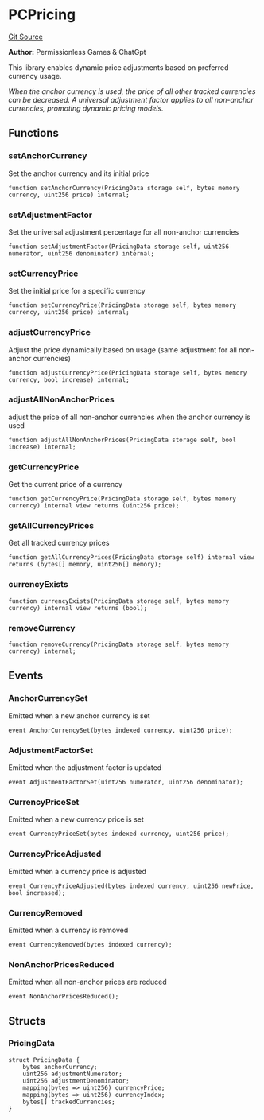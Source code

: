# PCPricing
[Git Source](https://github.com//PermissionlessGames/degen-casino/blob/ed7de6df56124b1da2e23b44fff792361c129c30/src/libraries/PCPricing.sol)

**Author:**
Permissionless Games & ChatGpt

This library enables dynamic price adjustments based on preferred currency usage.

*When the anchor currency is used, the price of all other tracked currencies can be decreased.
A universal adjustment factor applies to all non-anchor currencies, promoting dynamic pricing models.*


## Functions
### setAnchorCurrency

Set the anchor currency and its initial price


```solidity
function setAnchorCurrency(PricingData storage self, bytes memory currency, uint256 price) internal;
```

### setAdjustmentFactor

Set the universal adjustment percentage for all non-anchor currencies


```solidity
function setAdjustmentFactor(PricingData storage self, uint256 numerator, uint256 denominator) internal;
```

### setCurrencyPrice

Set the initial price for a specific currency


```solidity
function setCurrencyPrice(PricingData storage self, bytes memory currency, uint256 price) internal;
```

### adjustCurrencyPrice

Adjust the price dynamically based on usage (same adjustment for all non-anchor currencies)


```solidity
function adjustCurrencyPrice(PricingData storage self, bytes memory currency, bool increase) internal;
```

### adjustAllNonAnchorPrices

adjust the price of all non-anchor currencies when the anchor currency is used


```solidity
function adjustAllNonAnchorPrices(PricingData storage self, bool increase) internal;
```

### getCurrencyPrice

Get the current price of a currency


```solidity
function getCurrencyPrice(PricingData storage self, bytes memory currency) internal view returns (uint256 price);
```

### getAllCurrencyPrices

Get all tracked currency prices


```solidity
function getAllCurrencyPrices(PricingData storage self) internal view returns (bytes[] memory, uint256[] memory);
```

### currencyExists


```solidity
function currencyExists(PricingData storage self, bytes memory currency) internal view returns (bool);
```

### removeCurrency


```solidity
function removeCurrency(PricingData storage self, bytes memory currency) internal;
```

## Events
### AnchorCurrencySet
Emitted when a new anchor currency is set


```solidity
event AnchorCurrencySet(bytes indexed currency, uint256 price);
```

### AdjustmentFactorSet
Emitted when the adjustment factor is updated


```solidity
event AdjustmentFactorSet(uint256 numerator, uint256 denominator);
```

### CurrencyPriceSet
Emitted when a new currency price is set


```solidity
event CurrencyPriceSet(bytes indexed currency, uint256 price);
```

### CurrencyPriceAdjusted
Emitted when a currency price is adjusted


```solidity
event CurrencyPriceAdjusted(bytes indexed currency, uint256 newPrice, bool increased);
```

### CurrencyRemoved
Emitted when a currency is removed


```solidity
event CurrencyRemoved(bytes indexed currency);
```

### NonAnchorPricesReduced
Emitted when all non-anchor prices are reduced


```solidity
event NonAnchorPricesReduced();
```

## Structs
### PricingData

```solidity
struct PricingData {
    bytes anchorCurrency;
    uint256 adjustmentNumerator;
    uint256 adjustmentDenominator;
    mapping(bytes => uint256) currencyPrice;
    mapping(bytes => uint256) currencyIndex;
    bytes[] trackedCurrencies;
}
```

